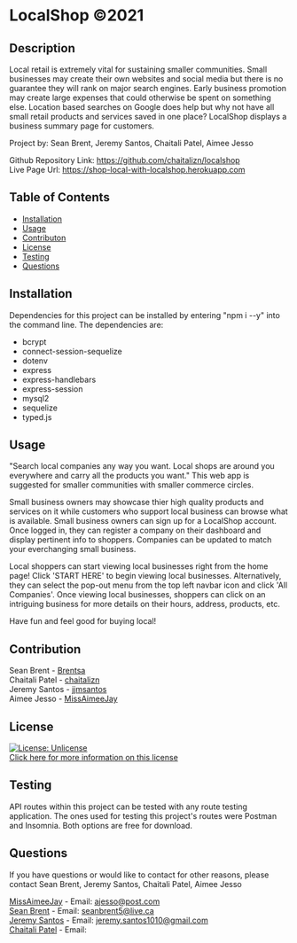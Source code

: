 # LocalShop ©2021 

## Description
Local retail is extremely vital for sustaining smaller communities.  Small businesses may create their own websites and social media but there is no guarantee they will rank on major search engines.  Early business promotion may create large expenses that could otherwise be spent on something else.  Location based searches on Google does help but why not have all small retail products and services saved in one place?  LocalShop displays a business summary page for customers.

Project by: Sean Brent, Jeremy Santos, Chaitali Patel, Aimee Jesso 

Github Repository Link: https://github.com/chaitalizn/localshop<br> 
Live Page Url: https://shop-local-with-localshop.herokuapp.com<br>

## Table of Contents

* [Installation](#installation)
* [Usage](#usage)
* [Contributon](#credits)
* [License](#license)
* [Testing](#testing)
* [Questions](#questions)

## Installation
Dependencies for this project can be installed by entering "npm i --y" into the command line.  The dependencies are:
* bcrypt
* connect-session-sequelize
* dotenv
* express
* express-handlebars
* express-session
* mysql2
* sequelize
* typed.js

## Usage 
"Search local companies any way you want. Local shops are around you everywhere and carry all the products you want."  This web app is suggested for smaller communities with smaller commerce circles.  <br>

Small business owners may showcase thier high quality products and services on it while customers who support local business can browse what is available. Small business owners can sign up for a LocalShop account. Once logged in, they can register a company on their dashboard and display pertinent info to shoppers. Companies can be updated to match your everchanging small business. <br>

Local shoppers can start viewing local businesses right from the home page! Click 'START HERE' to begin viewing local businesses. Alternatively, they can select the pop-out menu from the top left navbar icon and click 'All Companies'. Once viewing local businesses, shoppers can click on an intriguing business for more details on their hours, address, products, etc. <br>

Have fun and feel good for buying local!

## Contribution
Sean Brent - [Brentsa](https://github.com/Brentsa) <br>
Chaitali Patel - [chaitalizn](https://github.com/chaitalizn) <br>
Jeremy Santos - [jjmsantos](https://github.com/jjmsantos) <br>
Aimee Jesso - [MissAimeeJay](https://github.com/MissAimeeJay) <br>

## License
[![License: Unlicense](https://img.shields.io/badge/license-Unlicense-blue.svg)](http://unlicense.org/) <br>
[Click here for more information on this license](https://choosealicense.com/licenses/unlicense)

## Testing
API routes within this project can be tested with any route testing application. The ones used for testing this project's routes were Postman and Insomnia. Both options are free for download.

## Questions
If you have questions or would like to contact for other reasons, please contact
Sean Brent, Jeremy Santos, Chaitali Patel, Aimee Jesso  

[MissAimeeJay](https://github.com/MissAimeeJay) - Email: ajesso@post.com <br>
[Sean Brent](https://github.com/Brentsa) - Email: seanbrent5@live.ca <br>
[Jeremy Santos](https://github.com/jjmsantos) - Email: jeremy.santos1010@gmail.com<br>
[Chaitali Patel](https://github.com/chaitalizn) - Email: <br>
